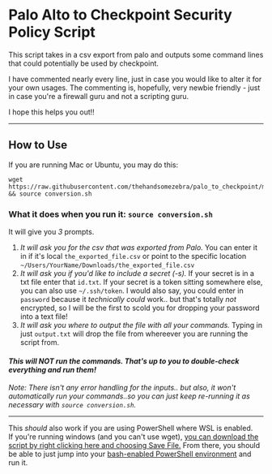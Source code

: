 # Palo Alto to Checkpoint Security Policy Script

This script takes in a csv export from palo and outputs some command lines that could potentially be used by checkpoint. 

I have commented nearly every line, just in case you would like to alter it for your own usages. 
The commenting is, hopefully, very newbie friendly - just in case you're a firewall guru and not a scripting guru.


I hope this helps you out!! 


----

## How to Use

If you are running Mac or Ubuntu, you may do this:
```
wget https://raw.githubusercontent.com/thehandsomezebra/palo_to_checkpoint/main/conversion.sh && source conversion.sh
```

### What it does when you run it:  `source conversion.sh`

It will give you *3* prompts.
1. *It will ask you for the csv that was exported from Palo.* You can enter it in if it's local `the_exported_file.csv` or point to the specific location `~/Users/YourName/Downloads/the_exported_file.csv`
2. *It will ask you if you'd like to include a secret (-s).*  If your secret is in a txt file enter that `id.txt`.  If your secret is a token sitting somewhere else, you can also use `~/.ssh/token`.  I would also say, you could enter in `password` because it _technically could_ work.. but that's totally *not* encrypted, so I will be the first to scold you for dropping your password into a text file! 
3. *It will ask you where to output the file with all your commands.* Typing in just `output.txt` will drop the file from whereever you are running the script from.

#### *This will NOT run the commands. That's up to you to double-check everything and run them!*

_Note: There isn't any error handling for the inputs.. but also, it won't automatically run your commands..so you can just keep re-running it as necessary with `source conversion.sh`._

----

This _should_ also work if you are using PowerShell where WSL is enabled.  
If you're running windows (and you can't use wget), [you can download the script by right clicking here and choosing Save File.](https://raw.githubusercontent.com/thehandsomezebra/palo_to_checkpoint/main/conversion.sh)
From there, you should be able to just jump into your [bash-enabled PowerShell environment](https://itsfoss.com/install-bash-on-windows/) and run it.